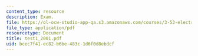 ```yaml
---
content_type: resource
description: Exam.
file: https://ol-ocw-studio-app-qa.s3.amazonaws.com/courses/3-53-electrochemical-processing-of-materials-spring-2001/bcec7f41ec82b6be483c1d6f0d8ebdcf_test1_2001.pdf
file_type: application/pdf
resourcetype: Document
title: test1_2001.pdf
uid: bcec7f41-ec82-b6be-483c-1d6f0d8ebdcf
---
```


